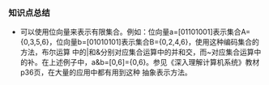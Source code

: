 ### 知识点总结

* 可以使用位向量来表示有限集合。例如：位向量a=[01101001]表示集合A={0,3,5,6}，位向量b=[01010101]表示集合B={0,2,4,6}，使用这种编码集合的方法，布尔运算
中的|和&分别对应集合运算中的并和交，而~对应集合运算中的补。在上述例子中，a&b=[0,6]={0,6}。参见《深入理解计算机系统》教材p36页，在大量的应用中都有用到这种
抽象表示方法。
